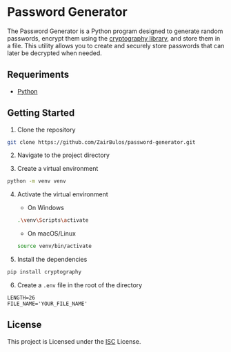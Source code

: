 # Password Generator

The Password Generator is a Python program designed to generate random passwords, encrypt them using the [cryptography library](https://cryptography.io/en/latest/fernet/),
and store them in a file. This utility allows you to create and securely store passwords that can later be decrypted when needed.

## Requeriments

- [Python](https://www.python.org)

## Getting Started

1. Clone the repository

```bash
git clone https://github.com/ZairBulos/password-generator.git
```

2. Navigate to the project directory

3. Create a virtual environment

```bash
python -m venv venv
```

4. Activate the virtual environment

   - On Windows

    ```bash
    .\venv\Scripts\activate
    ```

    - On macOS/Linux

    ```bash
    source venv/bin/activate
    ```

5. Install the dependencies

```bash
pip install cryptography
```

6. Create a `.env` file in the root of the directory 

```env
LENGTH=26
FILE_NAME='YOUR_FILE_NAME'
```

## License

This project is Licensed under the [ISC](./LICENSE) License.